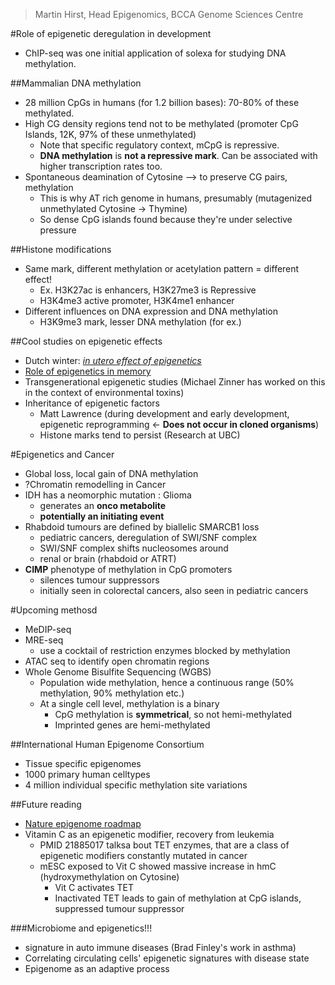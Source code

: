 > Martin Hirst, Head Epigenomics, BCCA Genome Sciences Centre  

#Role of epigenetic deregulation in development

- ChIP-seq was one initial application of solexa for studying DNA methylation.  

##Mammalian DNA methylation  
- 28 million CpGs in humans (for 1.2 billion bases): 70-80% of these methylated.  
- High CG density regions tend not to be methylated (promoter CpG Islands, 12K, 97% of these unmethylated)  
	- Note that specific regulatory context, mCpG is repressive.  
	- **DNA methylation** is **not a repressive mark**. Can be associated with higher transcription rates too.  
- Spontaneous deamination of Cytosine --> to preserve CG pairs, methylation
	- This is why AT rich genome in humans, presumably (mutagenized unmethylated Cytosine -> Thymine)
	- So dense CpG islands found because they're under selective pressure  

##Histone modifications
- Same mark, different methylation or acetylation pattern = different effect!  
	- Ex. H3K27ac is enhancers, H3K27me3 is Repressive  
	- H3K4me3 active promoter, H3K4me1 enhancer  
- Different influences on DNA expression and DNA methylation
	- H3K9me3 mark, lesser DNA methylation (for ex.)  

##Cool studies on epigenetic effects
- Dutch winter: [*in utero effect of epigenetics*](http://www.hongerwinter.nl)
- [Role of epigenetics in memory](http://www.ncbi.nlm.nih.gov/pubmed/21245904)  
- Transgenerational epigenetic studies (Michael Zinner has worked on this in the context of environmental toxins) 
- Inheritance of epigenetic factors
	- Matt Lawrence (during development and early development, epigenetic reprogramming <- **Does not occur in cloned organisms**)  
	- Histone marks tend to persist (Research at UBC)  

#Epigenetics and Cancer
- Global loss, local gain of DNA methylation  
- ?Chromatin remodelling in Cancer
- IDH has a neomorphic mutation : Glioma  
	- generates an **onco metabolite** 
	- **potentially an initiating event**  
- Rhabdoid tumours are defined by biallelic SMARCB1 loss
	- pediatric cancers, deregulation of SWI/SNF complex  
	- SWI/SNF complex shifts nucleosomes around
	- renal or brain (rhabdoid or ATRT)  
- **CIMP** phenotype of methylation in CpG promoters
	- silences tumour suppressors
	- initially seen in colorectal cancers, also seen in pediatric cancers  

#Upcoming methosd
- MeDIP-seq
- MRE-seq  
	- use a cocktail of restriction enzymes blocked by methylation
- ATAC seq to identify open chromatin regions  
- Whole Genome Bisulfite Sequencing (WGBS)  
	- Population wide methylation, hence a continuous range (50% methylation, 90% methylation etc.)
	- At a single cell level, methylation is a binary 
		- CpG methylation is **symmetrical**, so not hemi-methylated  
		- Imprinted genes are hemi-methylated  

##International Human Epigenome Consortium  
- Tissue specific epigenomes  
- 1000 primary human celltypes  
- 4 million individual specific methylation site variations  

##Future reading
- [Nature epigenome roadmap](http://www.nature.com/collections/vbqgtr)
- Vitamin C as an epigenetic modifier, recovery from leukemia
	- PMID 21885017 talksa bout TET enzymes, that are a class of epigenetic modifiers constantly mutated in cancer 
	- mESC exposed to Vit C showed massive increase in hmC (hydroxymethylation on Cytosine)  
		- Vit C activates TET
		- Inactivated TET leads to gain of methylation at CpG islands, suppressed tumour suppressor  
		
###Microbiome and epigenetics!!!  
- signature in auto immune diseases (Brad Finley's work in asthma)  
- Correlating circulating cells' epigenetic signatures with disease state  
- Epigenome as an adaptive process  




